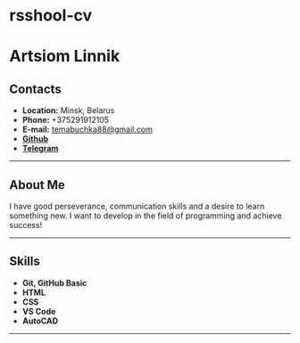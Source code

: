 # rsshool-cv
# Artsiom Linnik
## Contacts
* **Location:** Minsk, Belarus
* **Phone:** +375291912105
* **E-mail:** temabuchka88@gmail.com
* [**Github**](https://github.com/temabuchka88)
* [**Telegram**](https://t.me/fetsgsgshfjfkkf)
____

## About Me
I have good perseverance, communication skills and a desire to learn something new. I want to develop in the field of programming and achieve success!
____

## Skills 
* **Git, GitHub Basic**
* **HTML**
* **CSS**
* **VS Code**
* **AutoCAD**
______